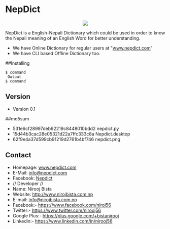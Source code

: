 # NepDict
<p align="center">
<img src="https://github.com/nirooj56/Nepdict/blob/master/img/icon.png">
</p>

NepDict is a English-Nepali Dictionary which could be used in order to know the Nepali meaning of an English Word for better understanding.

* We have Online Dictionary for regular users at "www.nepdict.com"
* We have CLI based Offline Dictionary too.

##Installing
```
$ command
 Output
$ command
```
## Version 
* Version 0.1

##md5sum
* 531e6cf28997deb92219c8448010bdd2  nepdict.py
* 15d44b3cac28e05321d22a7ffc333c8a  Nepdict.desktop
* 62f9e4a37d599cb91219d2761b4bf746  nepdict.png

## Contact

* Homepage: www.nepdict.com
* E-Mail: info@nepdict.com
* Facebook: <a href="http://www.facebook.com/nepdict">Nepdict</a>
* // Developer //
* Name: Nirooj Bista
* Website: http://www.nirojbista.com.np
* E-mail: info@nirojbista.com.np
* Facebook:- https://www.facebook.com/niroj56
* Twitter:- https://www.twitter.com/nirooj56
* Google Plus:- https://plus.google.com/+bistanirooj
* Linkedin:- https://www.linkedin.com/in/nirooj56
